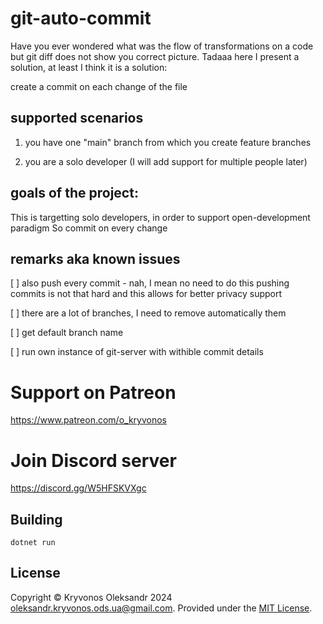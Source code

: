 # git-auto-commit
Have you ever wondered what was the flow of transformations on a code but git diff does not show you correct picture.
Tadaaa here I present a solution, at least I think it is a solution:

create a commit on each change of the file

## supported scenarios
1) you have one "main" branch from which you create feature branches

2) you are a solo developer (I will add support for multiple people later)

## goals of the project:
This is targetting solo developers, in order to support open-development paradigm
So commit on every change

## remarks aka known issues

[ ] also push every commit - nah, I mean no need to do this pushing commits is not that hard and this allows for better privacy support

[ ] there are a lot of branches, I need to remove automatically them

[ ] get default branch name 

[ ] run own instance of git-server with withible commit details
# Support on Patreon

https://www.patreon.com/o_kryvonos


# Join Discord server 

https://discord.gg/W5HFSKVXgc

## Building

```
dotnet run
```

## License

Copyright © Kryvonos Oleksandr 2024 <oleksandr.kryvonos.ods.ua@gmail.com>. Provided under the [MIT License](http://opensource.org/licenses/MIT).
